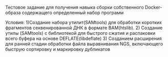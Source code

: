 
Тестовое задание для получения навыка сборки собственного Docker-образа содержащего определенный набор программ

Условия:
1)Создание  набора  утилит(SAMtools) для обработки коротких фрагментов секвенированной ДНК в формате BAM(htslib).
2) Создание утилы (SAMtools)  с библиотекой для быстрого сжатия и распаковки всего буфера на основе DEFLATE(libdeflate)
3) Созданием расширения для ранней стадии обработки файла выравнивания NGS, включающего быструю сортировку и маркировку дубликатов

